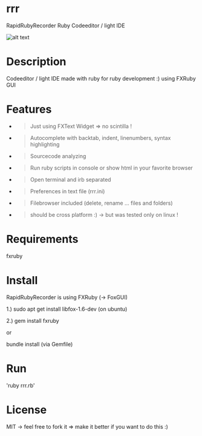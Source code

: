 # rrr
RapidRubyRecorder
Ruby Codeeditor / light IDE

![alt text](https://github.com/morten1982/rrr/blob/master/icons/rrr_run.png)

# Description
Codeeditor / light IDE made with ruby for ruby development :) 
using FXRuby GUI

# Features
- > Just using FXText Widget => no scintilla ! 
- > Autocomplete with backtab, indent, linenumbers, syntax highlighting
- > Sourcecode analyzing
- > Run ruby scripts in console or show html in your favorite browser 
- > Open terminal and irb separated
- > Preferences in text file (rrr.ini) 
- > Filebrowser included (delete, rename ... files and folders)

- > should be cross platform :) -> but was tested only on linux !

# Requirements
fxruby

# Install
RapidRubyRecorder is using FXRuby (-> FoxGUI)

1.) sudo apt get install libfox-1.6-dev (on ubuntu)

2.) gem install fxruby

or

bundle install (via Gemfile)
 
# Run
'ruby rrr.rb'

# License
MIT -> feel free to fork it => make it better if you want to do this :)

